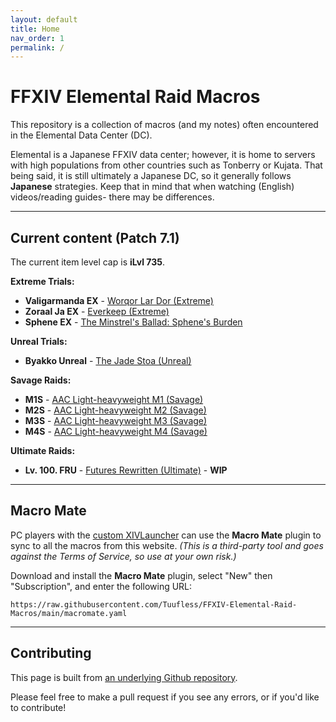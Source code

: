 ```yaml
---
layout: default
title: Home
nav_order: 1
permalink: /
---
```


# FFXIV Elemental Raid Macros

This repository is a collection of macros (and my notes) often encountered in
the Elemental Data Center (DC).

Elemental is a Japanese FFXIV data center; however, it is home to servers with
high populations from other countries such as Tonberry or Kujata. That being
said, it is still ultimately a Japanese DC, so it generally follows
**Japanese** strategies. Keep that in mind that when watching (English)
videos/reading guides- there may be differences.

---

## Current content (Patch 7.1)

The current item level cap is **iLvl 735**.

**Extreme Trials:**
- **Valigarmanda EX** - [Worqor Lar Dor (Extreme)]({{site.baseurl}}/7.0_dawntrail/extreme_trials/valigarmanda)
- **Zoraal Ja EX** - [Everkeep (Extreme)]({{site.baseurl}}/7.0_dawntrail/extreme_trials/zoraal_ja)
- **Sphene EX** - [The Minstrel's Ballad: Sphene's Burden]({{site.baseurl}}/7.0_dawntrail/extreme_trials/sphene)

**Unreal Trials:**
- **Byakko Unreal** - [The Jade Stoa (Unreal)]({{site.baseurl}}/unreal/byakko)

**Savage Raids:**
- **M1S** - [AAC Light-heavyweight M1 (Savage)]({{site.baseurl}}/7.0_dawntrail/savage_raids/m1s)
- **M2S** - [AAC Light-heavyweight M2 (Savage)]({{site.baseurl}}/7.0_dawntrail/savage_raids/m2s)
- **M3S** - [AAC Light-heavyweight M3 (Savage)]({{site.baseurl}}/7.0_dawntrail/savage_raids/m3s)
- **M4S** - [AAC Light-heavyweight M4 (Savage)]({{site.baseurl}}/7.0_dawntrail/savage_raids/m4s)

**Ultimate Raids:**
- **Lv. 100. FRU** - [Futures Rewritten (Ultimate)]({{site.baseurl}}/ultimates/fru) - **WIP**

---

## Macro Mate

PC players with the [custom XIVLauncher](https://goatcorp.github.io/) can use
the **Macro Mate** plugin to sync to all the macros from this website. *(This
is a third-party tool and goes against the Terms of Service, so use at your own
risk.)*

Download and install the **Macro Mate** plugin, select "New" then
"Subscription", and enter the following URL:
```
https://raw.githubusercontent.com/Tuufless/FFXIV-Elemental-Raid-Macros/main/macromate.yaml
```

---

## Contributing

This page is built from [an underlying Github repository](https://github.com/Tuufless/FFXIV-Elemental-raid-macros).

Please feel free to make a pull request if you see any errors, or if you'd like
to contribute!

<script data-goatcounter="https://tuufless.goatcounter.com/count"
        async src="//gc.zgo.at/count.js"></script>
